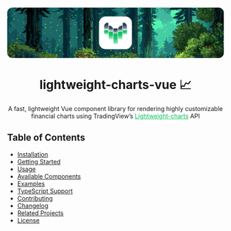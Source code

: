 <img
  alt=""
  src="https://raw.githubusercontent.com/ukorvl/design/master/lightweight-charts-vue/cover.png"
  loading="lazy"
/>

<div align="center">
  <h1>lightweight-charts-vue &#x1F4C8;</h1>
  <p>
  A fast, lightweight Vue component library for rendering highly customizable financial charts using TradingView’s <a style="color: #0CC161" href="https://github.com/tradingview/lightweight-charts" target="_blank">Lightweight-charts</a> API
  </p>
</div>

## Table of Contents

- [Installation](#installation)
- [Getting Started](#getting-started)
- [Usage](#usage)
- [Available Components](#available-components)
- [Examples](#examples)
- [TypeScript Support](#typescript-support)
- [Contributing](#contributing)
- [Changelog](#changelog)
- [Related Projects](#related-projects)
- [License](#license)
